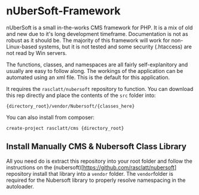 # nUberSoft-Framework
nUberSoft is a small in-the-works CMS framework for PHP. It is a mix of old and new due to it's long development timeframe. Documentation is not as robust as it should be. The majority of this framework will work for non-Linux-based systems, but it is not tested and some security (.htaccess) are not read by Win servers.

The functions, classes, and namespaces are all fairly self-explanitory and usually are easy to follow along. The workings of the application can be automated using an xml file. This is the default for this application.

It requires the `rasclatt/nubersoft` repository to function. You can download this rep directly and place the contents of the `src` folder into:

`{directory_root}/vendor/Nubersoft/{classes_here}`

You can also install from composer:

`create-project rasclatt/cms {directory_root}`

## Install Manually CMS & Nubersoft Class Library

All you need do is extract this repository into your root folder and follow the instructions on the (nubersoft)[https://github.com/rasclatt/nubersoft] repository install that library into a `vendor` folder. The `vendor`folder is required for the Nubersoft library to properly resolve namespacing in the autoloader.
